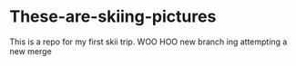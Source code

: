 # These-are-skiing-pictures
This is a repo for my first skii trip.
WOO HOO
new branch ing
attempting a new merge
